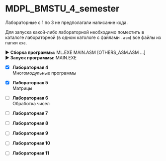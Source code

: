 # MDPL_BMSTU_4_semester

Лабораторные с 1 по 3 не предполагали написание кода.
  
Для запуска какой-либо лабораторной необходимо поместить в каталоге лабораторной (в одном катологе с файлами `.asm`) все файлы из папки `exe`. 

:arrow_forward: **Сборка программы:**      ML.EXE MAIN.ASM [OTHERS_ASM.ASM ...]  
:arrow_forward: **Запуск программы:**      MAIN.EXE
  
- [X] **Лабораторная 4**  
Многомодульные программы   
  
- [X] **Лабораторная 5**  
Матрицы
  
- [ ] **Лабораторная 6**  
Обработка чисел
  
- [ ] **Лабораторная 7**  
- [ ] **Лабораторная 8**  
- [ ] **Лабораторная 9**  
- [ ] **Лабораторная 10**  
- [ ] **Лабораторная 11**  
